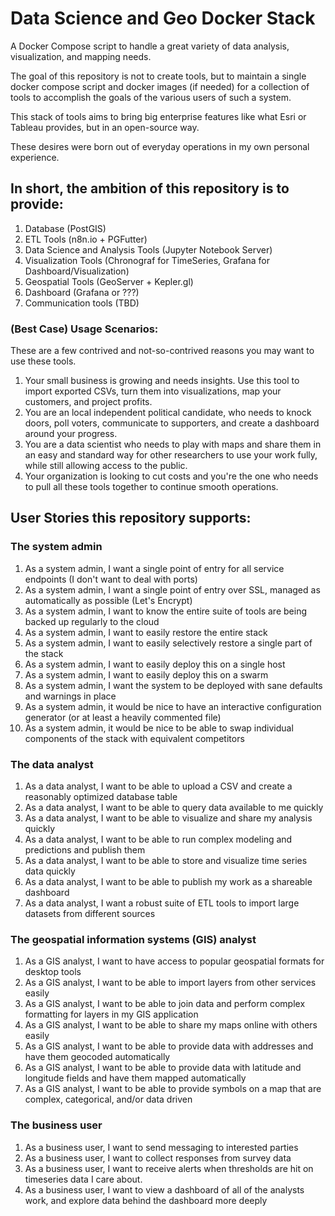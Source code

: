 # Data Science and Geo Docker Stack

A Docker Compose script to handle a great variety of data analysis, visualization, and mapping needs.

The goal of this repository is not to create tools, but to maintain a single docker compose script 
and docker images (if needed) for a collection of tools to accomplish the goals of the various users
of such a system. 

This stack of tools aims to bring big enterprise features like what Esri or Tableau provides, but in an
open-source way. 

These desires were born out of everyday operations in my own personal experience. 

## In short, the ambition of this repository is to provide:
 
1. Database (PostGIS)
1. ETL Tools (n8n.io + PGFutter)
1. Data Science and Analysis Tools (Jupyter Notebook Server)
1. Visualization Tools (Chronograf for TimeSeries, Grafana for Dashboard/Visualization)
1. Geospatial Tools (GeoServer + Kepler.gl)
1. Dashboard (Grafana or ???)
1. Communication tools (TBD)

### (Best Case) Usage Scenarios:

These are a few contrived and not-so-contrived reasons you may want to use these tools.

1. Your small business is growing and needs insights. Use this tool to import exported CSVs, turn 
them into visualizations, map your customers, and project profits.
1. You are an local independent political candidate, who needs to knock doors, poll voters, communicate 
to supporters, and create a dashboard around your progress.
1. You are a data scientist who needs to play with maps and share them in an easy and standard way for other
researchers to use your work fully, while still allowing access to the public.
1. Your organization is looking to cut costs and you're the one who needs to pull all these tools together to
continue smooth operations.

## User Stories this repository supports:

### The system admin

1. As a system admin, I want a single point of entry for all service endpoints (I don't want to deal with ports)
1. As a system admin, I want a single point of entry over SSL, managed as automatically as possible (Let's Encrypt)
1. As a system admin, I want to know the entire suite of tools are being backed up regularly to the cloud
1. As a system admin, I want to easily restore the entire stack
1. As a system admin, I want to easily selectively restore a single part of the stack
1. As a system admin, I want to easily deploy this on a single host
1. As a system admin, I want to easily deploy this on a swarm
1. As a system admin, I want the system to be deployed with sane defaults and warnings in place
1. As a system admin, it would be nice to have an interactive configuration generator (or at least a heavily commented file)
1. As a system admin, it would be nice to be able to swap individual components of the stack with equivalent competitors

### The data analyst

1. As a data analyst, I want to be able to upload a CSV and create a reasonably optimized database table
1. As a data analyst, I want to be able to query data available to me quickly
1. As a data analyst, I want to be able to visualize and share my analysis quickly
1. As a data analyst, I want to be able to run complex modeling and predictions and publish them
1. As a data analyst, I want to be able to store and visualize time series data quickly
1. As a data analyst, I want to be able to publish my work as a shareable dashboard
1. As a data analyst, I want a robust suite of ETL tools to import large datasets from different sources

### The geospatial information systems (GIS) analyst

1. As a GIS analyst, I want to have access to popular geospatial formats for desktop tools
1. As a GIS analyst, I want to be able to import layers from other services easily
1. As a GIS analyst, I want to be able to join data and perform complex formatting for layers in my GIS application
1. As a GIS analyst, I want to be able to share my maps online with others easily
1. As a GIS analyst, I want to be able to provide data with addresses and have them geocoded automatically
1. As a GIS analyst, I want to be able to provide data with latitude and longitude fields and have them mapped automatically
1. As a GIS analyst, I want to be able to provide symbols on a map that are complex, categorical, and/or data driven

### The business user

1. As a business user, I want to send messaging to interested parties
1. As a business user, I want to collect responses from survey data
1. As a business user, I want to receive alerts when thresholds are hit on timeseries data I care about.
1. As a business user, I want to view a dashboard of all of the analysts work, and explore data behind the dashboard more deeply
